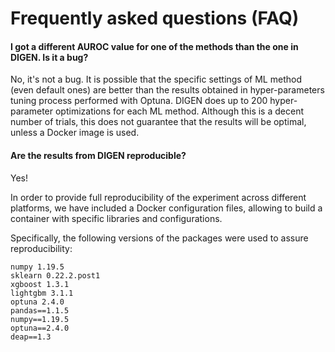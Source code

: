 # Frequently asked questions (FAQ)

#### I got a different AUROC value for one of the methods than the one in DIGEN. Is it a bug?

No, it's not a bug.
It is possible that the specific settings of ML method (even default ones) are better than the results obtained in hyper-parameters tuning process performed with Optuna.
DIGEN does up to 200 hyper-parameter optimizations for each ML method. 
Although this is a decent number of trials, this does not guarantee that the results will be optimal, unless a Docker image is used.


#### Are the results from DIGEN reproducible?

Yes! 

In order to provide full reproducibility of the experiment across different platforms, we have included a Docker configuration files, allowing to build a container with specific libraries and configurations.

Specifically, the following versions of the packages were used to assure reproducibility:

    numpy 1.19.5
    sklearn 0.22.2.post1
    xgboost 1.3.1
    lightgbm 3.1.1
    optuna 2.4.0
    pandas==1.1.5
    numpy==1.19.5
    optuna==2.4.0
    deap==1.3
 


